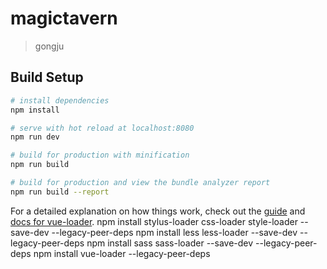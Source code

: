 # magictavern

> gongju

## Build Setup

``` bash
# install dependencies
npm install

# serve with hot reload at localhost:8080
npm run dev

# build for production with minification
npm run build

# build for production and view the bundle analyzer report
npm run build --report
```

For a detailed explanation on how things work, check out the [guide](http://vuejs-templates.github.io/webpack/) and [docs for vue-loader](http://vuejs.github.io/vue-loader).
npm install stylus-loader css-loader style-loader --save-dev --legacy-peer-deps
npm install less less-loader --save-dev --legacy-peer-deps
npm install sass sass-loader --save-dev --legacy-peer-deps
npm install vue-loader --legacy-peer-deps

